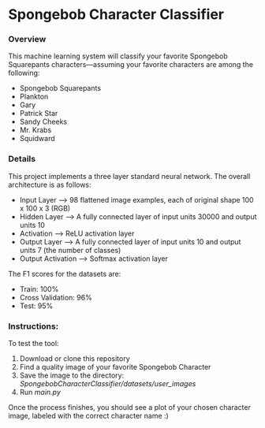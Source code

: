<h1>Spongebob Character Classifier</h1>
<h3>Overview</h3>
<p>This machine learning system will classify your favorite Spongebob Squarepants characters&mdash;assuming your favorite characters
are among the following:</p>
<ul>
    <li>Spongebob Squarepants</li>
    <li>Plankton</li>
    <li>Gary</li>
    <li>Patrick Star</li>
    <li>Sandy Cheeks</li>
    <li>Mr. Krabs</li>
    <li>Squidward</li>
</ul>

<h3>Details</h3>

<p>This project implements a three layer standard neural network. The overall architecture is as follows:</p>
<ul>
    <li>Input Layer --> 98 flattened image examples, each of original shape 100 x 100 x 3 (RGB)</li>
    <li>Hidden Layer --> A fully connected layer of input units 30000 and output units 10</li>
    <li>Activation --> ReLU activation layer</li>
    <li>Output Layer --> A fully connected layer of input units 10 and output units 7 (the number of classes)</li>
    <li>Output Activation --> Softmax activation layer</li>
</ul>

<p>The F1 scores for the datasets are:</p>
<ul>
    <li>Train: 100%
    <li>Cross Validation: 96%
    <li>Test: 95%</li>
</ul>

<h3>Instructions:</h3>
<p>To test the tool:</p>
<ol>
    <li>Download or clone this repository
    <li>Find a quality image of your favorite Spongebob Character</li>
    <li>Save the image to the directory: <em>SpongebobCharacterClassifier/datasets/user_images</em></li>
    <li>Run <em>main.py</em></li>
</ol>

<p>Once the process finishes, you should see a plot of your chosen character image, labeled with the correct character name :)</p>